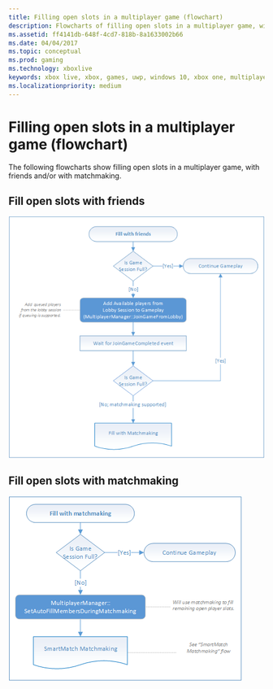 ```yaml
---
title: Filling open slots in a multiplayer game (flowchart)
description: Flowcharts of filling open slots in a multiplayer game, with friends and/or with matchmaking.
ms.assetid: ff4141db-648f-4cd7-818b-8a1633002b66
ms.date: 04/04/2017
ms.topic: conceptual
ms.prod: gaming
ms.technology: xboxlive
keywords: xbox live, xbox, games, uwp, windows 10, xbox one, multiplayer manager, flowchart
ms.localizationpriority: medium
---
```


# Filling open slots in a multiplayer game (flowchart)

The following flowcharts show filling open slots in a multiplayer game, with friends and/or with matchmaking.


## Fill open slots with friends

![SmartMatch matchmaking](live-mpm-fill-open-slots-images/mpm-fill-open-slots-with-friends.png)


## Fill open slots with matchmaking

![SmartMatch matchmaking](live-mpm-fill-open-slots-images/mpm-fill-open-slots-with-matchmaking.png)
